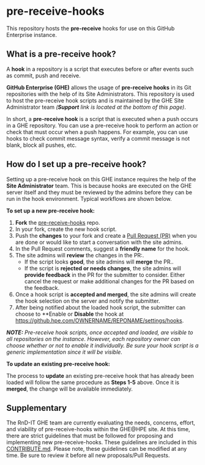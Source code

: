 # pre-receive-hooks

This repository hosts the **pre-receive** hooks for use on this GitHub Enterprise instance.

## What is a pre-receive hook?

A **hook** in a repository is a script that executes before or after events such as commit, push and receive.

**GitHub Enterprise (GHE)** allows the usage of **pre-receive hooks** in its Git repositories with the help of its Site Administrators. This repository is used to host the pre-receive hook scripts and is maintained by the GHE Site Administrator team _(**Support** link is located at the bottom of this page)_.

In short, a **pre-receive hook** is a script that is executed when a push occurs in a GHE repository. You can use a pre-receive hook to perform an action or check that must occur when a push happens. For example, you can use hooks to check commit message syntax, verify a commit message is not blank, block all pushes, etc.

## How do I set up a pre-receive hook?

Setting up a pre-receive hook on this GHE instance requires the help of the **Site Administrator** team. This is because hooks are executed on the GHE server itself and they must be reviewed by the admins before they can be run in the hook environment. Typical workflows are shown below.

**To set up a new pre-receive hook:**

1. **Fork** the [pre-receive-hooks](https://github.hpe.com/GitHub/pre-receive-hooks) repo.
2. In your fork, create the new hook script.
3. Push the **changes** to your fork and create a [Pull Request (PR)](https://help.github.com/articles/about-pull-requests/) when you are done or would like to start a conversation with the site admins.
4. In the Pull Request comments, suggest a **friendly name** for the hook.
5. The site admins will **review** the changes in the PR:.
    - If the script looks **good**, the site admins will **merge** the PR..
    - If the script is **rejected or needs changes**, the site admins will **provide feedback** in the PR for the submitter to consider. Either cancel the request or make additional changes for the PR based on the feedback.
6. Once a hook script is **accepted and merged**, the site admins will create the hook selection on the server and notify the submitter.
7. After being notified about the loaded hook script, the submitter can choose to **Enable or **Disable** the hook at https://github.hpe.com/OWNERNAME/REPONAME/settings/hooks.

_**NOTE:** Pre-receive hook scripts, once accepted and loaded, are visible to all repositories on the instance. However, each repository owner can choose whether or not to enable it individually. Be sure your hook script is a generic implementation since it will be visible._


**To update an existing pre-receive hook:**

The process to **update** an existing pre-receive hook that has already been loaded will follow the same procedure as **Steps 1-5** above. Once it is **merged**, the change will be available immediately.

## Supplementary

The RnD-IT GHE team are currently evaluating the needs, concerns, effort, and viability of pre-receive-hooks within the GHE@HPE site.  At this time, there are strict guidelines that must be followed for proposing and implementing new pre-receive-hooks.  These guidelines are included in this [CONTRIBUTE.md](https://github.hpe.com/RnDIT-SWET/pre-receive-hooks/blob/POC/CONTRIBUTE.md).  Please note, these guidelines can be modified at any time.  Be sure to review it before all new proposals/Pull Requests.  
